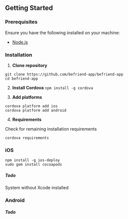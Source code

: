 ## Getting Started

### Prerequisites

Ensure you have the following installed on your machine:

- [Node.js](https://nodejs.org/)


### Installation

1. **Clone repository**

```
git clone https://github.com/befriend-app/befriend-app
cd befriend-app
```

2. **Install Cordova**
`npm install -g cordova`


3. **Add platforms**
```
cordova platform add ios
cordova platform add android
```

4. **Requirements**

Check for remaining installation requirements
```
cordova requirements
```

### iOS

```
npm install -g ios-deploy
sudo gem install cocoapods
```

##### Todo
System without Xcode installed

### Android

##### Todo


